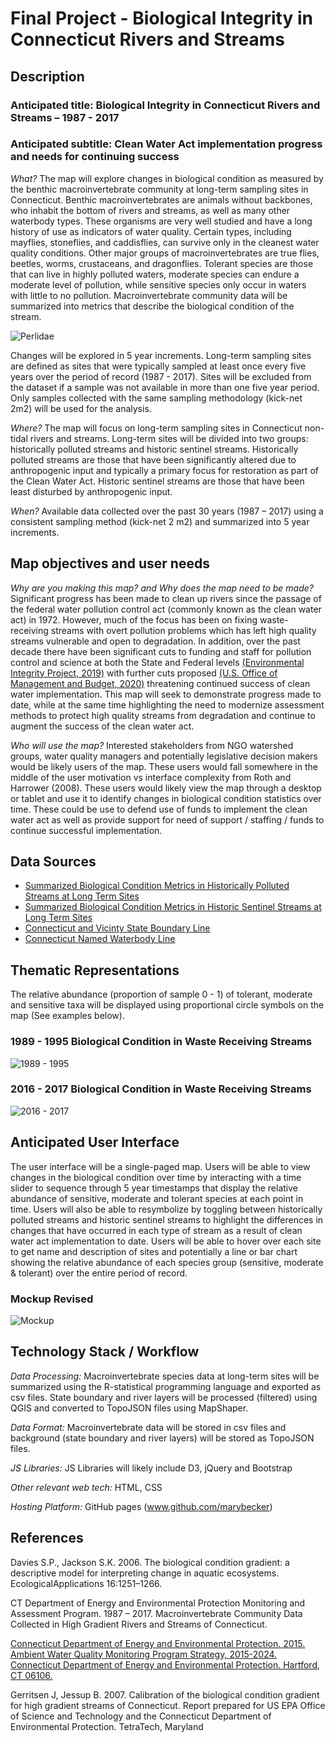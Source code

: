 # Final Project -  Biological Integrity in Connecticut Rivers and Streams

## Description
 
### Anticipated title: Biological Integrity in Connecticut Rivers and Streams – 1987 - 2017
### Anticipated subtitle: Clean Water Act implementation progress and needs for continuing success

 *What?* The map will explore changes in biological condition as measured by the benthic macroinvertebrate community at long-term sampling sites in Connecticut.  Benthic macroinvertebrates are animals without backbones, who inhabit the bottom of rivers and streams, as well as many other waterbody types. These organisms are very well studied and have a long history of use as indicators of water quality. Certain types, including mayflies, stoneflies, and caddisflies, can survive only in the cleanest water quality conditions. Other major groups of macroinvertebrates are true flies, beetles, worms, crustaceans, and dragonflies.  Tolerant species are those that can live in highly polluted waters, moderate species can endure a moderate level of pollution, while sensitive species only occur in waters with little to no pollution.  Macroinvertebrate community data will be summarized into metrics that describe the biological condition of the stream.

![Perlidae](data/Perlidae_CourtesyPeteZaidel.jpg)

Changes will be explored in 5 year increments.  Long-term sampling sites are defined as sites that were typically sampled at least once every five years over the period of record (1987 - 2017).  Sites will be excluded from the dataset if a sample was not available in more than one five year period.  Only samples collected with the same sampling methodology (kick-net 2m2) will be used for the analysis.
 
 *Where?*  The map will focus on long-term sampling sites in Connecticut non-tidal rivers and streams.  Long-term sites will be divided into two groups:  historically polluted streams and historic sentinel streams.  Historically polluted streams are those that have been significantly altered due to anthropogenic input and typically a primary focus for restoration as part of the Clean Water Act.  Historic sentinel streams are those that have been least disturbed by anthropogenic input. 
 
 *When?* Available data collected over the past 30 years (1987 – 2017) using a consistent sampling method (kick-net 2 m2) and summarized into 5 year increments.
 
 ## Map objectives and user needs
 
 *Why are you making this map? and Why does the map need to be made?*  Significant progress has been made to clean up rivers since the passage of the federal water pollution control act (commonly known as the clean water act) in 1972.  However, much of the focus has been on fixing waste-receiving streams with overt pollution problems which has left high quality streams vulnerable and open to degradation.   In addition, over the past decade there have been significant cuts to funding and staff for pollution control and science at both the State and Federal levels [(Environmental Integrity Project, 2019)](https://environmentalintegrity.org/wp-content/uploads/2019/12/The-Thin-Green-Line-report-12.5.19.pdf) with further cuts proposed [(U.S. Office of Management and Budget, 2020)](https://www.whitehouse.gov/wp-content/uploads/2020/02/budget_fy21.pdf) threatening continued success of clean water implementation.  This map will seek to demonstrate progress made to date, while at the same time highlighting the need to modernize assessment methods to protect high quality streams from degradation and continue to augment the success of the clean water act.
 
 *Who will use the map?*  Interested stakeholders from NGO watershed groups, water quality managers and potentially legislative decision makers would be likely users of the map.  These users would fall somewhere in the middle of the user motivation vs interface complexity from Roth and Harrower (2008).   These users would likely view the map through a desktop or tablet and use it to identify changes in biological condition statistics over time.  These could be use to defend use of funds to implement the clean water act as well as provide support for need of support / staffing / funds to continue successful implementation.
 
 ## Data Sources
 
 - [Summarized Biological Condition Metrics in Historically Polluted Streams at Long Term Sites](finalPrjData/BCG5_Tier4And5_OverTime.csv)
- [Summarized Biological Condition Metrics in Historic Sentinel Streams at Long Term Sites](finalPrjData/BCG2_Tier2And4_OverTime.csv)
- [Connecticut and Vicinty State Boundary Line](https://portal.ct.gov/DEEP/GIS-and-Maps/Data/GIS-DATA)
- [Connecticut Named Waterbody Line]( https://portal.ct.gov/DEEP/GIS-and-Maps/Data/GIS-DATA)
 
 ## Thematic Representations

The relative abundance (proportion of sample 0 - 1) of tolerant, moderate and sensitive taxa will be displayed using proportional circle symbols on the map (See examples below).

 ### 1989 - 1995 Biological Condition in Waste Receiving Streams
 ![1989 - 1995](data/1989_1995.jpeg)
 
 ### 2016 - 2017 Biological Condition in Waste Receiving Streams
 ![2016 - 2017](data/2016_2017.jpeg)

## Anticipated User Interface

The user interface will be a single-paged map.  Users will be able to view changes in the biological condition over time by interacting with a time slider to sequence through 5 year timestamps that display the relative abundance of sensitive, moderate and tolerant species at each point in time.  Users will also be able to resymbolize by toggling between historically polluted streams and historic sentinel streams to highlight the differences in changes that have occurred in each type of stream as a result of clean water act implementation to date.  Users will be able to hover over each site to get name and description of sites and potentially a line or bar chart showing the relative abundance of each species group (sensitive, moderate & tolerant) over the entire period of record.

 ### Mockup Revised ###
![Mockup](data/mockup.JPG)

## Technology Stack /  Workflow

*Data Processing:* Macroinvertebrate species data at long-term sites will be summarized using the R-statistical programming language and exported as csv files.  State boundary and river layers will be processed (filtered) using QGIS and converted to TopoJSON files using MapShaper.

*Data Format:* Macroinvertebrate data will be stored in csv files and background (state boundary and river layers) will be stored as TopoJSON files.

*JS Libraries:*  JS Libraries will likely include D3, jQuery and Bootstrap

*Other relevant web tech:* HTML, CSS

*Hosting Platform:* GitHub pages (www.github.com/marybecker)

 ## References

Davies S.P., Jackson S.K. 2006. The biological condition gradient: a descriptive model for interpreting change in aquatic ecosystems. EcologicalApplications 16:1251–1266.
 
CT Department of Energy and Environmental Protection Monitoring and Assessment Program.  1987 – 2017. Macroinvertebrate Community Data Collected in High Gradient Rivers and Streams of Connecticut. 

[Connecticut Department of Energy and Environmental Protection. 2015. Ambient Water Quality Monitoring Program Strategy, 2015-2024. Connecticut Department of Energy and Environmental Protection. Hartford, CT 06106.](https://portal.ct.gov/-/media/DEEP/water/water_quality_management/monitoringpubs/monstrategy20152024finalpdf.pdf?la=en)
 
Gerritsen J, Jessup B. 2007. Calibration of the biological condition gradient for high gradient streams of Connecticut. Report prepared for US EPA Office of Science and Technology and the Connecticut Department of Environmental Protection. TetraTech, Maryland 
